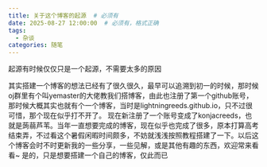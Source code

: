 ```yaml
---
title: 关于这个博客的起源  # 必须有
date: 2025-08-27 12:00:00  # 必须有，格式正确
tags:
  - 杂谈
categories: 随笔
---
```

起源有时候仅仅只是一个起源，不需要太多的原因
<!-- more -->
  其实搭建一个博客的想法已经有了很久很久，最早可以追溯到初一的时候，那时候oj群里有个叫yemaster的大佬教我们搭博客，由此也注册了第一个github账号，那时候大概其实也就有个一个博客，当时是lightningreeds.github.io，只不过很可惜，那个现在似乎打不开了。
  现在新注册了一个账号变成了konjacreeds，也就是蒟蒻芦苇。当年一直想要完成的博客，现在似乎也完成了很多，原本打算高考结束弄，不过看这个暑假闲暇时间颇多，不妨就浅浅按照教程搭建了一下。以后这个博客会时不时更新我的一些分享，一些见解，或是其他有趣的东西，欢迎常来看看~
  是的，只是想要搭建一个自己的博客，仅此而已